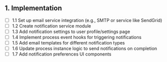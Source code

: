 ## 1. Implementation
- [ ] 1.1 Set up email service integration (e.g., SMTP or service like SendGrid)
- [ ] 1.2 Create notification service module
- [ ] 1.3 Add notification settings to user profile/settings page
- [ ] 1.4 Implement process event hooks for triggering notifications
- [ ] 1.5 Add email templates for different notification types
- [ ] 1.6 Update process instance logic to send notifications on completion
- [ ] 1.7 Add notification preferences UI components
